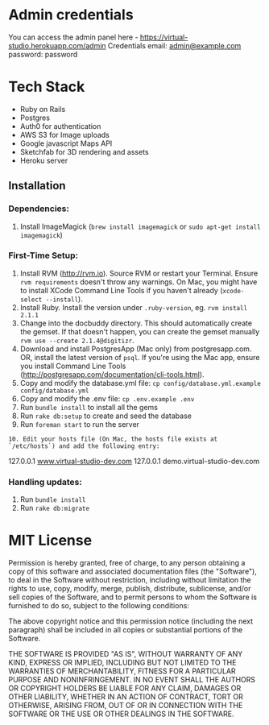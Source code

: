 # Admin credentials

You can access the admin panel here - https://virtual-studio.herokuapp.com/admin
Credentials
email: admin@example.com
password: password

# Tech Stack

- Ruby on Rails
- Postgres
- Auth0 for authentication
- AWS S3 for Image uploads
- Google javascript Maps API
- Sketchfab for 3D rendering and assets
- Heroku server

## Installation

### Dependencies:

1. Install ImageMagick (`brew install imagemagick` or `sudo apt-get install imagemagick`)

### First-Time Setup:

1. Install RVM (http://rvm.io). Source RVM or restart your Terminal. Ensure `rvm requirements` doesn't throw any warnings. On Mac, you might have to install XCode Command Line Tools if you haven't already (`xcode-select --install`).
2. Install Ruby. Install the version under `.ruby-version`, eg. `rvm install 2.1.1`
3. Change into the docbuddy directory. This should automatically create the gemset. If that doesn't happen, you can create the gemset manually `rvm use --create 2.1.4@digitizr`.
4. Download and install PostgresApp (Mac only) from postgresapp.com. OR, install the latest version of `psql`. If you're using the Mac app, ensure you install Command Line Tools (http://postgresapp.com/documentation/cli-tools.html).
5. Copy and modify the database.yml file: `cp config/database.yml.example config/database.yml`
6. Copy and modify the .env file: `cp .env.example .env`
7. Run `bundle install` to install all the gems
8. Run `rake db:setup` to create and seed the database
9. Run `foreman start` to run the server

```
10. Edit your hosts file (On Mac, the hosts file exists at `/etc/hosts`) and add the following entry:

```

127.0.0.1 www.virtual-studio-dev.com
127.0.0.1 demo.virtual-studio-dev.com

### Handling updates:

1. Run `bundle install`
2. Run `rake db:migrate`

# MIT License

Permission is hereby granted, free of charge, to any person obtaining a copy of this software and associated documentation files (the "Software"), to deal in the Software without restriction, including without limitation the rights to use, copy, modify, merge, publish, distribute, sublicense, and/or sell copies of the Software, and to permit persons to whom the Software is furnished to do so, subject to the following conditions:

The above copyright notice and this permission notice (including the next paragraph) shall be included in all copies or substantial portions of the Software.

THE SOFTWARE IS PROVIDED "AS IS", WITHOUT WARRANTY OF ANY KIND, EXPRESS OR IMPLIED, INCLUDING BUT NOT LIMITED TO THE WARRANTIES OF MERCHANTABILITY, FITNESS FOR A PARTICULAR PURPOSE AND NONINFRINGEMENT. IN NO EVENT SHALL THE AUTHORS OR COPYRIGHT HOLDERS BE LIABLE FOR ANY CLAIM, DAMAGES OR OTHER LIABILITY, WHETHER IN AN ACTION OF CONTRACT, TORT OR OTHERWISE, ARISING FROM, OUT OF OR IN CONNECTION WITH THE SOFTWARE OR THE USE OR OTHER DEALINGS IN THE SOFTWARE.
